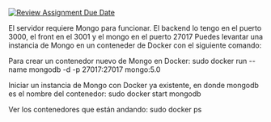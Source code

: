 [![Review Assignment Due Date](https://classroom.github.com/assets/deadline-readme-button-24ddc0f5d75046c5622901739e7c5dd533143b0c8e959d652212380cedb1ea36.svg)](https://classroom.github.com/a/1gq2JVFq)


El servidor requiere Mongo para funcionar. El backend lo tengo en el puerto 3000, el front en el 3001 y el mongo en el puerto 27017 Puedes levantar una instancia de Mongo en un conteneder de Docker con el siguiente comando:

Para crear un contenedor nuevo de Mongo en Docker:
sudo docker run --name mongodb -d -p 27017:27017 mongo:5.0

Iniciar un instancia de Mongo con Docker ya existente, en donde mongodb es el nombre del contenedor:
sudo docker start mongodb 

Ver los contenedores que están andando:
sudo docker ps